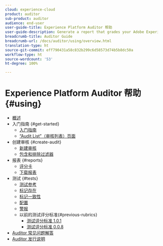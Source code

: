 ```yaml
---
cloud: experience-cloud
product: auditor
sub-product: auditor
audience: end-user
user-guide-title: Experience Platform Auditor 帮助
user-guide-description: Generate a report that grades your Adobe Experience Cloud implementation, with pointers on how to improve it.
breadcrumb-title: Auditor Guide
breadcrumb-url: /docs/auditor/using/overview.html
translation-type: ht
source-git-commit: eff790431a58c832b299c6d58573d74b5b8dc50a
workflow-type: ht
source-wordcount: '53'
ht-degree: 100%

---
```



# Experience Platform Auditor 帮助 {#using}

+ [概述](overview.md)
+ 入门指南 {#get-started}
   + [入门指南](get-started/getting-started.md)
   + [“Audit List”（审核列表）页面](get-started/audit-list.md)
+ 创建审核 {#create-audit}
   + [新建审核](create-audit/create-new-audit.md)
   + [包含和排除过滤器](create-audit/filters.md)
+ 报表 {#reports}
   + [评分卡](reports/scorecard.md)
   + [下载报表](reports/download-report.md)
+ 测试 {#tests}
   + [测试参考](tests/test-reference.md)
   + [标记存在](tests/test-ref-presence.md)
   + [标记一致性](tests/test-ref-consistency.md)
   + [配置](tests/test-ref-cfg.md)
   + [警报](tests/test-ref-alerts.md)
   + 以前的测试评分标准{#previous-rubrics}
      + [测试评分标准 1.0.1](tests/previous-rubrics/test-rubric1-0-1.md)
      + [测试评分标准 0.0.8](tests/previous-rubrics/test-rubric1-0.md)
+ [Auditor 常见问题解答](auditor-faq.md)
+ [Auditor 发行说明](release-notes.md)
